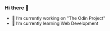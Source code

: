### Hi there 👋

- 🔭 I’m currently working on "The Odin Project"
- 🌱 I’m currently learning Web Development
